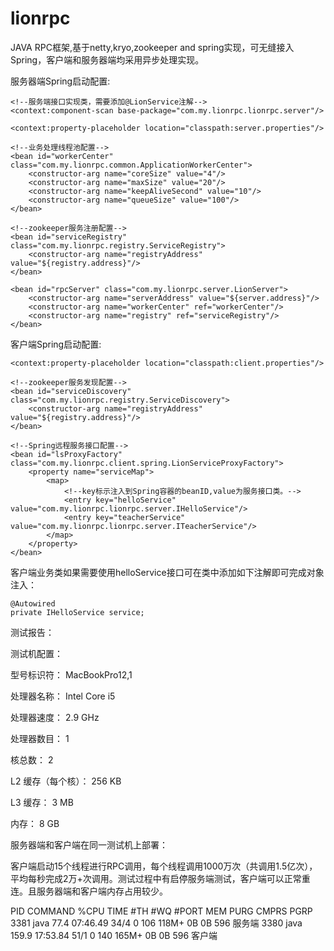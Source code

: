 # lionrpc
JAVA RPC框架,基于netty,kryo,zookeeper and spring实现，可无缝接入Spring，客户端和服务器端均采用异步处理实现。

服务器端Spring启动配置:

    <!--服务端接口实现类，需要添加@LionService注解-->
    <context:component-scan base-package="com.my.lionrpc.lionrpc.server"/>

    <context:property-placeholder location="classpath:server.properties"/>

    <!--业务处理线程池配置-->
    <bean id="workerCenter" class="com.my.lionrpc.common.ApplicationWorkerCenter">
    	<constructor-arg name="coreSize" value="4"/>
    	<constructor-arg name="maxSize" value="20"/>
    	<constructor-arg name="keepAliveSecond" value="10"/>
    	<constructor-arg name="queueSize" value="100"/>
    </bean>

    <!--zookeeper服务注册配置-->
    <bean id="serviceRegistry" class="com.my.lionrpc.registry.ServiceRegistry">
        <constructor-arg name="registryAddress" value="${registry.address}"/>
    </bean>

   <!--服务配置-->
    <bean id="rpcServer" class="com.my.lionrpc.server.LionServer">
        <constructor-arg name="serverAddress" value="${server.address}"/>
        <constructor-arg name="workerCenter" ref="workerCenter"/>
        <constructor-arg name="registry" ref="serviceRegistry"/>
    </bean>


客户端Spring启动配置:

    <context:property-placeholder location="classpath:client.properties"/>

    <!--zookeeper服务发现配置-->
    <bean id="serviceDiscovery" class="com.my.lionrpc.registry.ServiceDiscovery">
        <constructor-arg name="registryAddress" value="${registry.address}"/>
    </bean>

    <!--Spring远程服务接口配置-->
    <bean id="lsProxyFactory" class="com.my.lionrpc.client.spring.LionServiceProxyFactory">
        <property name="serviceMap">
            <map>
                <!--key标示注入到Spring容器的beanID,value为服务接口类。-->
                <entry key="helloService" value="com.my.lionrpc.lionrpc.server.IHelloService"/>
                <entry key="teacherService" value="com.my.lionrpc.lionrpc.server.ITeacherService"/>
            </map>
        </property>
    </bean>

客户端业务类如果需要使用helloService接口可在类中添加如下注解即可完成对象注入：

    @Autowired
	private IHelloService service;


测试报告：

测试机配置：

  型号标识符：	MacBookPro12,1 
  
  处理器名称：	Intel Core i5 
  
  处理器速度：	2.9 GHz
  
  处理器数目：	1
  
  核总数：	2
  
  L2 缓存（每个核）：	256 KB
  
  L3 缓存：	3 MB
  
  内存：	8 GB

服务器端和客户端在同一测试机上部署：

客户端启动15个线程进行RPC调用，每个线程调用1000万次（共调用1.5亿次），平均每秒完成2万+次调用。测试过程中有启停服务端测试，客户端可以正常重连。且服务器端和客户端内存占用较少。

PID   COMMAND      %CPU      TIME     #TH   #WQ  #PORT MEM    PURG   CMPRS  PGRP
3381  java         77.4      07:46.49 34/4  0    106   118M+  0B     0B     596     服务端
3380  java         159.9     17:53.84 51/1  0    140   165M+  0B     0B     596     客户端


